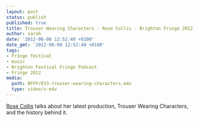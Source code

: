 ```yaml
---
layout: post
status: publish
published: true
title: Trouser Wearing Characters - Rose Collis - Brighton Fringe 2012
author: sarah
date: '2012-06-08 12:52:40 +0100'
date_gmt: '2012-06-08 12:52:40 +0100'
tags:
- Fringe festival
- music
- Brighton Festival Fringe Podcast
- Fringe 2012
media:
  path: BFFP/033-trouser-wearing-characters.m4v
  type: video/x-m4v
---
```

<a href="http://www.rosecollis.com">Rose Collis</a> talks about her latest 
production, Trouser Wearing Characters, and the history behind it.
